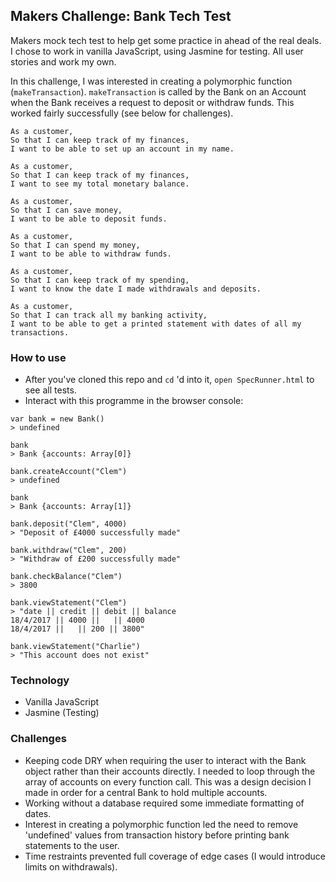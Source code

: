 ## Makers Challenge: Bank Tech Test

Makers mock tech test to help get some practice in ahead of the real deals. I chose to work in vanilla JavaScript, using Jasmine for testing. All user stories and work my own.

In this challenge, I was interested in creating a polymorphic function (`makeTransaction`). `makeTransaction` is called by the Bank on an Account when the Bank receives a request to deposit or withdraw funds. This worked fairly successfully (see below for challenges).

```
As a customer,
So that I can keep track of my finances,
I want to be able to set up an account in my name.

As a customer,
So that I can keep track of my finances,
I want to see my total monetary balance.

As a customer,
So that I can save money,
I want to be able to deposit funds.

As a customer,
So that I can spend my money,
I want to be able to withdraw funds.

As a customer,
So that I can keep track of my spending,
I want to know the date I made withdrawals and deposits.

As a customer,
So that I can track all my banking activity,
I want to be able to get a printed statement with dates of all my transactions.
```

### How to use

- After you've cloned this repo and ` cd ` 'd into it, `open SpecRunner.html` to see all tests.
- Interact with this programme in the browser console:

```
var bank = new Bank()
> undefined

bank
> Bank {accounts: Array[0]}

bank.createAccount("Clem")
> undefined

bank
> Bank {accounts: Array[1]}

bank.deposit("Clem", 4000)
> "Deposit of £4000 successfully made"

bank.withdraw("Clem", 200)
> "Withdraw of £200 successfully made"

bank.checkBalance("Clem")
> 3800

bank.viewStatement("Clem")
> "date || credit || debit || balance
18/4/2017 || 4000 ||   || 4000
18/4/2017 ||   || 200 || 3800"

bank.viewStatement("Charlie")
> "This account does not exist"

```

### Technology

- Vanilla JavaScript
- Jasmine (Testing)

### Challenges

- Keeping code DRY when requiring the user to interact with the Bank object rather than their accounts directly. I needed to loop through the array of accounts on every function call. This was a design decision I made in order for a central Bank to hold multiple accounts.
- Working without a database required some immediate formatting of dates.
- Interest in creating a polymorphic function led the need to remove 'undefined' values from transaction history before printing bank statements to the user.
- Time restraints prevented full coverage of edge cases (I would introduce limits on withdrawals).
